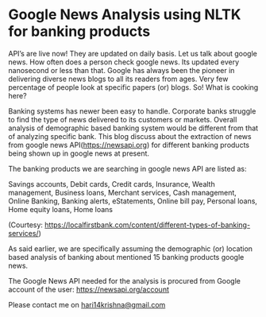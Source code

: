 # Google News Analysis using NLTK for banking products

API’s are live now! They are updated on daily basis. Let us talk about google news. How often does a person check google news. Its updated every nanosecond or less than that. Google has always been the pioneer in delivering diverse news blogs to all its readers from ages. Very few percentage of people look at specific papers (or) blogs. So! What is cooking here?


Banking systems has newer been easy to handle. Corporate banks struggle to find the type of news delivered to its customers or markets. Overall analysis of demographic based banking system would be different from that of analyzing specific bank. This blog discuss about the extraction of news from google news API(https://newsapi.org) for different banking products being shown up in google news at present.

The banking products we are searching in google news API are listed as:

Savings accounts, Debit cards, Credit cards, Insurance, Wealth management, Business loans, Merchant services, Cash management, Online Banking, Banking alerts, eStatements, Online bill pay, Personal loans, Home equity loans, Home loans

(Courtesy: https://localfirstbank.com/content/different-types-of-banking-services/)

As said earlier, we are specifically assuming the demographic (or) location based analysis of banking about mentioned 15 banking products google news.

The Google News API needed for the analysis is procured from Google account of the user: https://newsapi.org/account

Please contact me on hari14krishna@gmail.com
